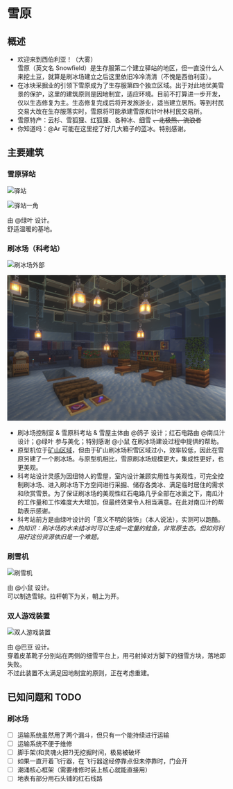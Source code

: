 # 雪原

## 概述

- 欢迎来到西伯利亚！（大雾）  
  雪原（英文名 Snowfield）是生存服第二个建立驿站的地区，但一直没什么人来挖土豆，就算是刷冰场建立之后这里依旧冷冷清清（不愧是西伯利亚）。
- 在冰块采掘业的引领下雪原成为了生存服第四个独立区域。出于对此地优美雪景的保护，这里的建筑原则是因地制宜，适应环境。目前不打算进一步开发，仅以生态修复为主。生态修复完成后将开发旅游业，适当建立居所。等到村民交易大改在生存服落实时，雪原将可能承建雪原和针叶林村民交易所。
- 雪原特产：云杉、雪狐狸、红狐狸、各种冰、细雪 ~~、北极熊、流浪者~~
- 你知道吗：@Ar 可能在这里挖了好几大箱子的蓝冰。特别感谢。

## 主要建筑

### 雪原驿站

![驿站](../../assets/SurvivalIII/snowfield/post1.png)

![驿站一角](../../assets/SurvivalIII/snowfield/post2.png)

由 @绿叶 设计。  
舒适温暖的基地。

### 刷冰场（科考站）

![刷冰场外部](../../assets/SurvivalIII/snowfield/ice1.png)

![刷冰场内部](../../assets/SurvivalIII/snowfield/ice2.png)

- 刷冰场控制室 & 雪原科考站 & 雪屋主体由 @鸽子 设计；红石电路由 @南瓜汁 设计；@绿叶 参与美化；特别感谢 @小鼠 在刷冰场建设过程中提供的帮助。
- 原型机位于[矿山区域](diggings.md)，但由于矿山刷冰场积雪区域过小，效率较低，因此在雪原另建了一个刷冰场。与原型机相比，雪原刷冰场规模更大，集成性更好，也更美观。
- 科考站设计灵感为因纽特人的雪屋，室内设计兼顾实用性与美观性，可完全控制刷冰场、进入刷冰场下方空间进行采掘、储存各类冰、满足临时居住的需求和欣赏雪景。为了保证刷冰场的美观性红石电路几乎全部在冰面之下，南瓜汁的工作量和工作难度大大增加，但最终效果令人相当满意。在此对南瓜汁的帮助表示感谢。
- 科考站前方是由绿叶设计的「意义不明的装饰」（本人说法），实测可以跑酷。
- *热知识：刷冰场的水未结冰时可以生成一定量的鲑鱼，非常原生态。但如何利用好这份资源依旧是一个难题。*

### 刷雪机

![刷雪机](../../assets/SurvivalIII/snowfield/snow.png)

由 @小鼠 设计。  
可以制造雪球。拉杆朝下为关，朝上为开。

### 双人游戏装置

![双人游戏装置](../../assets/SurvivalIII/snowfield/couple_game.png)

由 @巴豆 设计。  
穿着皮革靴子分别站在两侧的细雪平台上，用弓射掉对方脚下的细雪方块，落地即失败。  
不过此装置不太满足因地制宜的原则，正在考虑重建。

## 已知问题和 TODO

### 刷冰场

- [ ] 运输系统虽然用了两个漏斗，但只有一个能持续进行运输
- [ ] 运输系统不便于维修
- [ ] 脚手架(和灵魂火把?)无挖掘时间，极易被破坏
- [ ] 如果一直开着飞行器，在飞行器途经停靠点但未停靠时，门会开
- [ ] 潮涌核心框架（需要维修时装上核心就能直接用）
- [ ] 地表有部分用石头铺的红石线路
